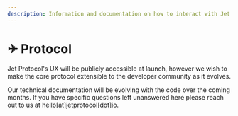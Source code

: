 ```yaml
---
description: Information and documentation on how to interact with Jet Protocol
---
```


# ✈ Protocol

Jet Protocol's UX will be publicly accessible at launch, however we wish to make the core protocol extensible to the developer community as it evolves.&#x20;

Our technical documentation will be evolving with the code over the coming months. If you have specific questions left unanswered here please reach out to us at hello\[at]jetprotocol\[dot]io.&#x20;
